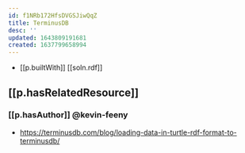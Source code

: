 ```yaml
---
id: f1NRb172HfsDVGSJiwQqZ
title: TerminusDB
desc: ''
updated: 1643809191681
created: 1637799658994
---
```



- [[p.builtWith]] [[soln.rdf]]

## [[p.hasRelatedResource]]

### [[p.hasAuthor]] @kevin-feeny

- https://terminusdb.com/blog/loading-data-in-turtle-rdf-format-to-terminusdb/
